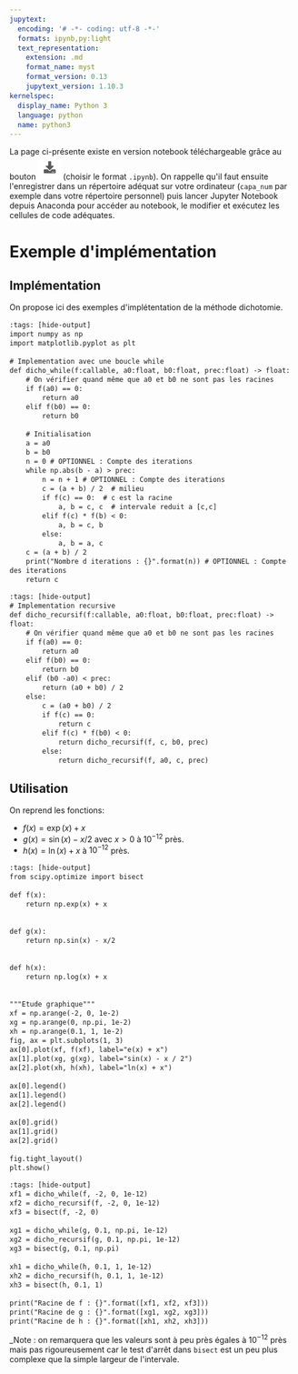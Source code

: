 ```yaml
---
jupytext:
  encoding: '# -*- coding: utf-8 -*-'
  formats: ipynb,py:light
  text_representation:
    extension: .md
    format_name: myst
    format_version: 0.13
    jupytext_version: 1.10.3
kernelspec:
  display_name: Python 3
  language: python
  name: python3
---
```

La page ci-présente existe en version notebook téléchargeable grâce au bouton ![Bouton](./images/bouton_tl.png) (choisir le format `.ipynb`). On rappelle qu'il faut ensuite l'enregistrer dans un répertoire adéquat sur votre ordinateur (`capa_num` par exemple dans votre répertoire personnel) puis lancer Jupyter Notebook depuis Anaconda pour accéder au notebook, le modifier et exécutez les cellules de code adéquates.


# Exemple d'implémentation

## Implémentation
On propose ici des exemples d'implétentation de la méthode dichotomie.

```{code-cell}
:tags: [hide-output]
import numpy as np
import matplotlib.pyplot as plt

# Implementation avec une boucle while
def dicho_while(f:callable, a0:float, b0:float, prec:float) -> float:
    # On vérifier quand même que a0 et b0 ne sont pas les racines
    if f(a0) == 0:
        return a0
    elif f(b0) == 0:
        return b0

    # Initialisation
    a = a0
    b = b0
    n = 0 # OPTIONNEL : Compte des iterations
    while np.abs(b - a) > prec:
        n = n + 1 # OPTIONNEL : Compte des iterations
        c = (a + b) / 2  # milieu
        if f(c) == 0:  # c est la racine
            a, b = c, c  # intervale reduit a [c,c]
        elif f(c) * f(b) < 0:
            a, b = c, b
        else:
            a, b = a, c
    c = (a + b) / 2
    print("Nombre d iterations : {}".format(n)) # OPTIONNEL : Compte des iterations
    return c
```

```{code-cell}
:tags: [hide-output]
# Implementation recursive
def dicho_recursif(f:callable, a0:float, b0:float, prec:float) -> float:
    # On vérifier quand même que a0 et b0 ne sont pas les racines
    if f(a0) == 0:
        return a0
    elif f(b0) == 0:
        return b0
    elif (b0 -a0) < prec:
        return (a0 + b0) / 2
    else:
        c = (a0 + b0) / 2
        if f(c) == 0:
            return c
        elif f(c) * f(b0) < 0:
            return dicho_recursif(f, c, b0, prec)
        else:
            return dicho_recursif(f, a0, c, prec)
```

## Utilisation

On reprend les fonctions:
* $f(x) = \exp(x) + x$
* $g(x) = \sin (x) - x / 2$ avec $x > 0$ à $10^{-12}$ près.
* $h(x) = \ln (x) + x$ à $10^{-12}$ près.

```{code-cell}
:tags: [hide-output]
from scipy.optimize import bisect

def f(x):
    return np.exp(x) + x


def g(x):
    return np.sin(x) - x/2


def h(x):
    return np.log(x) + x


"""Etude graphique"""
xf = np.arange(-2, 0, 1e-2)
xg = np.arange(0, np.pi, 1e-2)
xh = np.arange(0.1, 1, 1e-2)
fig, ax = plt.subplots(1, 3)
ax[0].plot(xf, f(xf), label="e(x) + x")
ax[1].plot(xg, g(xg), label="sin(x) - x / 2")
ax[2].plot(xh, h(xh), label="ln(x) + x")

ax[0].legend()
ax[1].legend()
ax[2].legend()

ax[0].grid()
ax[1].grid()
ax[2].grid()

fig.tight_layout()
plt.show()
```


```{code-cell}
:tags: [hide-output]
xf1 = dicho_while(f, -2, 0, 1e-12)
xf2 = dicho_recursif(f, -2, 0, 1e-12)
xf3 = bisect(f, -2, 0)

xg1 = dicho_while(g, 0.1, np.pi, 1e-12)
xg2 = dicho_recursif(g, 0.1, np.pi, 1e-12)
xg3 = bisect(g, 0.1, np.pi)

xh1 = dicho_while(h, 0.1, 1, 1e-12)
xh2 = dicho_recursif(h, 0.1, 1, 1e-12)
xh3 = bisect(h, 0.1, 1)

print("Racine de f : {}".format([xf1, xf2, xf3]))
print("Racine de g : {}".format([xg1, xg2, xg3]))
print("Racine de h : {}".format([xh1, xh2, xh3]))
```

_Note : on remarquera que les valeurs sont à peu près égales à $10^{-12}$ près mais pas rigoureusement car le test d'arrêt dans `bisect` est un peu plus complexe que la simple largeur de l'intervale.